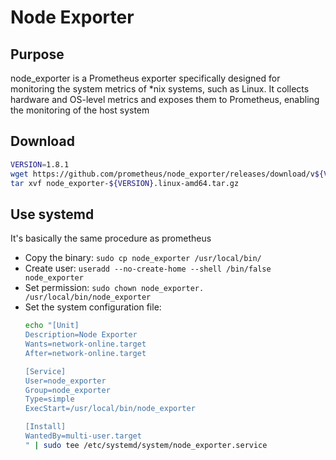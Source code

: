 # Node Exporter

## Purpose

node_exporter is a Prometheus exporter specifically designed for monitoring the system metrics of *nix systems, such as Linux. It collects hardware and OS-level metrics and exposes them to Prometheus, enabling the monitoring of the host system

## Download

```bash
VERSION=1.8.1
wget https://github.com/prometheus/node_exporter/releases/download/v${VERSION}/node_exporter-${VERSION}.linux-amd64.tar.gz
tar xvf node_exporter-${VERSION}.linux-amd64.tar.gz
```

## Use systemd

It's basically the same procedure as prometheus

* Copy the binary: `sudo cp node_exporter /usr/local/bin/`
* Create user: `useradd --no-create-home --shell /bin/false node_exporter`
* Set permission: `sudo chown node_exporter. /usr/local/bin/node_exporter`
* Set the system configuration file:
  ```bash
  echo "[Unit]
  Description=Node Exporter
  Wants=network-online.target
  After=network-online.target

  [Service]
  User=node_exporter
  Group=node_exporter
  Type=simple
  ExecStart=/usr/local/bin/node_exporter

  [Install]
  WantedBy=multi-user.target
  " | sudo tee /etc/systemd/system/node_exporter.service
  ```
